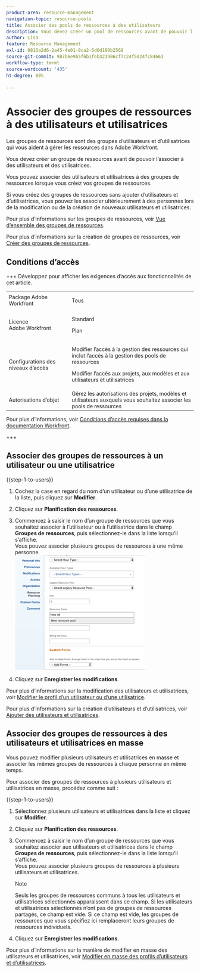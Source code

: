 ```yaml
---
product-area: resource-management
navigation-topic: resource-pools
title: Associer des pools de ressources à des utilisateurs
description: Vous devez créer un pool de ressources avant de pouvoir l'associer à des utilisateurs. Vous pouvez associer des utilisateurs et utilisatrices à des groupes de ressources lorsque vous créez vos groupes de ressources.
author: Lisa
feature: Resource Management
exl-id: 0816a2d6-2a45-4e01-8ca2-6d0d190b2568
source-git-commit: 987b6e9b5f6b1feb323906cf7c24f5024fc84663
workflow-type: tm+mt
source-wordcount: '435'
ht-degree: 88%

---
```


# Associer des groupes de ressources à des utilisateurs et utilisatrices

<!--
<p data-mc-conditions="QuicksilverOrClassic.Draft mode">(NOTE: The info about how to add resource pools to users, are duplicated from the articles listed in those sections (Creating Users, etc). I decided to keep the steps here because those articles are too long to rummage through for updating just this one field.)</p>
-->

Les groupes de ressources sont des groupes d’utilisateurs et d’utilisatrices qui vous aident à gérer les ressources dans Adobe Workfront.

Vous devez créer un groupe de ressources avant de pouvoir l’associer à des utilisateurs et des utilisatrices.

Vous pouvez associer des utilisateurs et utilisatrices à des groupes de ressources lorsque vous créez vos groupes de ressources.

Si vous créez des groupes de ressources sans ajouter d’utilisateurs et d’utilisatrices, vous pouvez les associer ultérieurement à des personnes lors de la modification ou de la création de nouveaux utilisateurs et utilisatrices.

Pour plus d’informations sur les groupes de ressources, voir [Vue d’ensemble des groupes de ressources](../../../resource-mgmt/resource-planning/resource-pools/work-with-resource-pools.md).

Pour plus d’informations sur la création de groupes de ressources, voir [Créer des groupes de ressources](../../../resource-mgmt/resource-planning/resource-pools/create-resource-pools.md).

## Conditions d’accès

+++ Développez pour afficher les exigences d’accès aux fonctionnalités de cet article.

<table style="table-layout:auto"> 
 <col> 
 <col> 
 <tbody> 
  <tr> 
   <td>Package Adobe Workfront</td> 
   <td><p>Tous</p></td> 
  </tr> 
  <tr> 
   <td>Licence Adobe Workfront</td> 
   <td><p>Standard</p>
   <p>Plan</p></td>
  </tr> 
  <tr> 
   <td>Configurations des niveaux d’accès</td> 
   <td> <p>Modifier l’accès à la gestion des ressources qui inclut l’accès à la gestion des pools de ressources</p> <p>Modifier l’accès aux projets, aux modèles et aux utilisateurs et utilisatrices</p></td> 
  </tr> 
  <tr> 
   <td>Autorisations d’objet</td> 
   <td>Gérez les autorisations des projets, modèles et utilisateurs auxquels vous souhaitez associer les pools de ressources</td> 
  </tr> 
 </tbody> 
</table>

Pour plus d’informations, voir [Conditions d’accès requises dans la documentation Workfront](/help/quicksilver/administration-and-setup/add-users/access-levels-and-object-permissions/access-level-requirements-in-documentation.md).

+++

## Associer des groupes de ressources à un utilisateur ou une utilisatrice

{{step-1-to-users}}

1. Cochez la case en regard du nom d’un utilisateur ou d’une utilisatrice de la liste, puis cliquez sur **Modifier**.
1. Cliquez sur **Planification des ressources**.
1. Commencez à saisir le nom d’un groupe de ressources que vous souhaitez associer à l’utilisateur ou à l’utilisatrice dans le champ **Groupes de ressources**, puis sélectionnez-le dans la liste lorsqu’il s’affiche.\
   Vous pouvez associer plusieurs groupes de ressources à une même personne.\
   ![add_resource_pool_to_user.png](assets/add-resource-pool-to-user-350x307.png)

1. Cliquez sur **Enregistrer les modifications**.

Pour plus d’informations sur la modification des utilisateurs et utilisatrices, voir [Modifier le profil d’un utilisateur ou d’une utilisatrice](../../../administration-and-setup/add-users/create-and-manage-users/edit-a-users-profile.md).

Pour plus d’informations sur la création d’utilisateurs et d’utilisatrices, voir [Ajouter des utilisateurs et utilisatrices](../../../administration-and-setup/add-users/create-and-manage-users/add-users.md).

## Associer des groupes de ressources à des utilisateurs et utilisatrices en masse

Vous pouvez modifier plusieurs utilisateurs et utilisatrices en masse et associer les mêmes groupes de ressources à chaque personne en même temps.

Pour associer des groupes de ressources à plusieurs utilisateurs et utilisatrices en masse, procédez comme suit :

{{step-1-to-users}}

1. Sélectionnez plusieurs utilisateurs et utilisatrices dans la liste et cliquez sur **Modifier**.
1. Cliquez sur **Planification des ressources**.
1. Commencez à saisir le nom d’un groupe de ressources que vous souhaitez associer aux utilisateurs et utilisatrices dans le champ **Groupes de ressources**, puis sélectionnez-le dans la liste lorsqu’il s’affiche.\
   Vous pouvez associer plusieurs groupes de ressources à plusieurs utilisateurs et utilisatrices.

   >[!NOTE]
   >
   >Seuls les groupes de ressources communs à tous les utilisateurs et utilisatrices sélectionnés apparaissent dans ce champ. Si les utilisateurs et utilisatrices sélectionnés n’ont pas de groupes de ressources partagés, ce champ est vide. Si ce champ est vide, les groupes de ressources que vous spécifiez ici remplaceront leurs groupes de ressources individuels.

1. Cliquez sur **Enregistrer les modifications**.

Pour plus d’informations sur la manière de modifier en masse des utilisateurs et utilisatrices, voir [Modifier en masse des profils d’utilisateurs et d’utilisatrices](../../../administration-and-setup/add-users/create-and-manage-users/edit-user-profiles-in-bulk.md).
